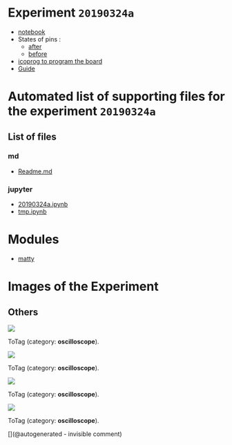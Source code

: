 # Experiment `20190324a`



* [notebook](/matty/20190324a/20190324a.ipynb)
* States of pins : 
  * [after](/matty/20190324a/after.txt)
  * [before](/matty/20190324a/before.txt)
* [icoprog to program the board](/matty/20190324a/icoprog.cc)
* [Guide](/matty/20190324a/20190319.xlsx)



# Automated list of supporting files for the __experiment `20190324a`__

## List of files

### md

* [Readme.md](/matty/20190324a/Readme.md)


### jupyter

* [20190324a.ipynb](/matty/20190324a/20190324a.ipynb)
* [tmp.ipynb](/tmp.ipynb)





# Modules

* [matty](/matty/)




# Images of the Experiment

## Others

![](/matty/20190324a/images/IMAG004.png)

ToTag (category: __oscilloscope__).

![](/matty/20190324a/images/IMAG001.png)

ToTag (category: __oscilloscope__).

![](/matty/20190324a/images/IMAG003.png)

ToTag (category: __oscilloscope__).

![](/matty/20190324a/images/IMAG002.png)

ToTag (category: __oscilloscope__).










[](@autogenerated - invisible comment)